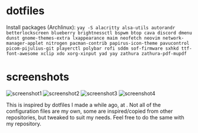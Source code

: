 # dotfiles

Install packages (Archlinux): `yay -S alacritty alsa-utils autorandr betterlockscreen blueberry brightnessctl bspwm btop cava discord dmenu dunst gnome-themes-extra lxappearance maim neofetch neovim network-manager-applet nitrogen pacman-contrib papirus-icon-theme pavucontrol picom-pijulius-git playerctl polybar rofi sddm sof-firmware sxhkd ttf-font-awesome xclip xdo xorg-xinput yad yay zathura zathura-pdf-mupdf`

# screenshots
![screenshot1](https://raw.githubusercontent.com/arthurhawron/dotfiles/main/Pictures/Screenshots/SS1.png)
![screenshot2](https://raw.githubusercontent.com/arthurhawron/dotfiles/main/Pictures/Screenshots/SS2.png)
![screenshot3](https://raw.githubusercontent.com/arthurhawron/dotfiles/main/Pictures/Screenshots/SS3.png)
![screenshot4](https://raw.githubusercontent.com/arthurhawron/dotfiles/main/Pictures/Screenshots/SS4.png)

This is inspired by dotfiles I made a while ago, at  [](https://gitlab.com/arthurhawron/dotfiles). Not all of the configuration files are my own, some are inspired/copied from other repositories, but tweaked to suit my needs. Feel free to do the same with my repository.



